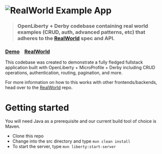 # ![RealWorld Example App](static/openliberty-realworld-logo.png)

> ### OpenLiberty + Derby codebase containing real world examples (CRUD, auth, advanced patterns, etc) that adheres to the [RealWorld](https://github.com/gothinkster/realworld) spec and API.


### [Demo](https://github.com/gothinkster/realworld)&nbsp;&nbsp;&nbsp;&nbsp;[RealWorld](https://github.com/gothinkster/realworld)


This codebase was created to demonstrate a fully fledged fullstack application built with OpenLiberty + MicroProfile + Derby including CRUD operations, authentication, routing, pagination, and more.

For more information on how to this works with other frontends/backends, head over to the [RealWorld](https://github.com/gothinkster/realworld) repo.

# Getting started

You will need Java as a prerequisite and our current build tool of choice is Maven.
* Clone this repo
* Change into the src directory and type `mvn clean install`
* To start the server, type `mvn liberty:start-server`
